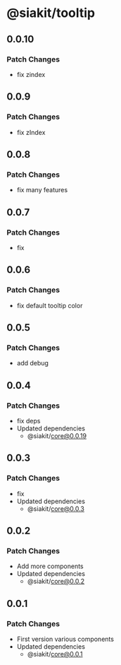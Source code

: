 # @siakit/tooltip

## 0.0.10

### Patch Changes

- fix zindex

## 0.0.9

### Patch Changes

- fix zIndex

## 0.0.8

### Patch Changes

- fix many features

## 0.0.7

### Patch Changes

- fix

## 0.0.6

### Patch Changes

- fix default tooltip color

## 0.0.5

### Patch Changes

- add debug

## 0.0.4

### Patch Changes

- fix deps
- Updated dependencies
  - @siakit/core@0.0.19

## 0.0.3

### Patch Changes

- fix
- Updated dependencies
  - @siakit/core@0.0.3

## 0.0.2

### Patch Changes

- Add more components
- Updated dependencies
  - @siakit/core@0.0.2

## 0.0.1

### Patch Changes

- First version various components
- Updated dependencies
  - @siakit/core@0.0.1
